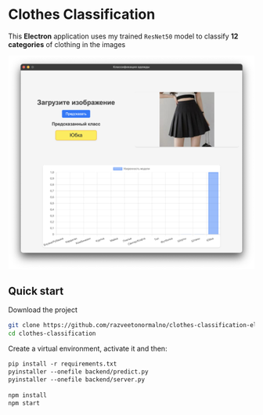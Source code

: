 # Clothes Classification
This **Electron** application uses my trained `ResNet50` model to classify **12 categories** of clothing in the images

![Interface](ui-screen.png)


## Quick start
Download the project
```bash
git clone https://github.com/razveetonormalno/clothes-classification-electron-app.git clothes-classification
cd clothes-classification
```

Create a virtual environment, activate it and then:
```
pip install -r requirements.txt
pyinstaller --onefile backend/predict.py
pyinstaller --onefile backend/server.py

npm install
npm start
```
